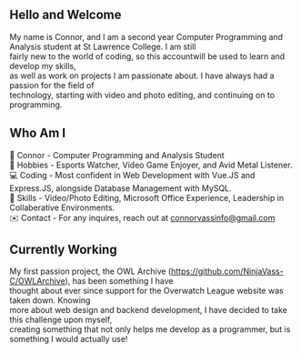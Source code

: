 ## Hello and Welcome

My name is Connor, and I am a second year Computer Programming and Analysis student at St Lawrence College. I am still   
fairly new to the world of coding, so this accountwill be used to learn and develop my skills,  
as well as work on projects I am passionate about. I have always had a passion for the field of  
technology, starting with video and photo editing, and continuing on to programming.  

## Who Am I  
💬 Connor - Computer Programming and Analysis Student  
🧩 Hobbies - Esports Watcher, Video Game Enjoyer, and Avid Metal Listener.  
💻 Coding - Most confident in Web Development with Vue.JS and Express.JS, alongside Database Management with MySQL.   
🔨 Skills - Video/Photo Editing, Microsoft Office Experience, Leadership in Collaberative Environments.  
✉️ Contact - For any inquires, reach out at connorvassinfo@gmail.com  

## Currently Working  
My first passion project, the OWL Archive (https://github.com/NinjaVass-C/OWLArchive), has been something I have   
thought about ever since support for the Overwatch League website was taken down. Knowing   
more about web design and backend development, I have decided to take this challenge upon myself,  
creating something that not only helps me develop as a programmer, but is something I would actually use!  





